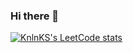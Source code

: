 ### Hi there 👋
[![KnlnKS's LeetCode stats](https://leetcode-stats-six.vercel.app/api?username=sjannali)](https://github.com/KnlnKS/leetcode-stats)
<!--
**samdurm25/samdurm25** is a ✨ _special_ ✨ repository because its `README.md` (this file) appears on your GitHub profile.

Here are some ideas to get you started:

- 🔭 I’m currently working on ...
- 🌱 I’m currently learning ...
- 👯 I’m looking to collaborate on ...
- 🤔 I’m looking for help with ...
- 💬 Ask me about ...
- 📫 How to reach me: ...
- 😄 Pronouns: ...
- ⚡ Fun fact: ...
-->
